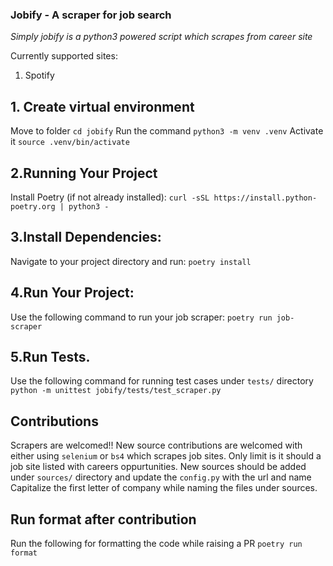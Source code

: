 ### Jobify - A scraper for job search

_Simply jobify is a python3 powered script which scrapes from career site_

Currently supported sites:
1. Spotify

## 1. Create virtual environment
Move to folder `cd jobify`
Run the command `python3 -m venv .venv`
Activate it `source .venv/bin/activate`

## 2.Running Your Project
Install Poetry (if not already installed):
`curl -sSL https://install.python-poetry.org | python3 -`

## 3.Install Dependencies:
Navigate to your project directory and run:
`poetry install`

## 4.Run Your Project:
Use the following command to run your job scraper:
`poetry run job-scraper`

## 5.Run Tests.
Use the following command for running test cases under `tests/` directory
`python -m unittest jobify/tests/test_scraper.py` 

## Contributions
Scrapers are welcomed!! New source contributions are welcomed with either using `selenium` or `bs4` which scrapes job sites. Only limit is it should a job site listed with careers oppurtunities. 
New sources should be added under `sources/` directory and update the `config.py` with the url and name
Capitalize the first letter of company while naming the files under sources.

## Run format after contribution
Run the following for formatting the code while raising a PR
`poetry run format`
